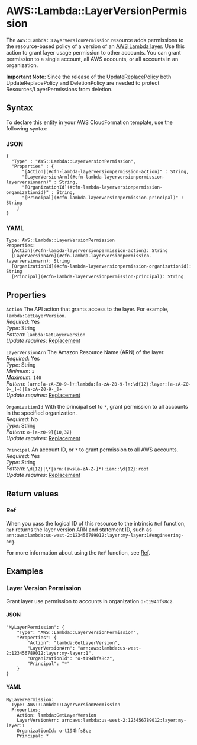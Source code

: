 # AWS::Lambda::LayerVersionPermission<a name="aws-resource-lambda-layerversionpermission"></a>

The `AWS::Lambda::LayerVersionPermission` resource adds permissions to the resource\-based policy of a version of an [AWS Lambda layer](https://docs.aws.amazon.com/lambda/latest/dg/configuration-layers.html)\. Use this action to grant layer usage permission to other accounts\. You can grant permission to a single account, all AWS accounts, or all accounts in an organization\.

**Important Note**: Since the release of the [UpdateReplacePolicy](https://docs.aws.amazon.com/AWSCloudFormation/latest/UserGuide/aws-attribute-updatereplacepolicy.html) both UpdateReplacePolicy and DeletionPolicy are needed to protect Resources/LayerPermissions from deletion\.

## Syntax<a name="aws-resource-lambda-layerversionpermission-syntax"></a>

To declare this entity in your AWS CloudFormation template, use the following syntax:

### JSON<a name="aws-resource-lambda-layerversionpermission-syntax.json"></a>

```
{
  "Type" : "AWS::Lambda::LayerVersionPermission",
  "Properties" : {
      "[Action](#cfn-lambda-layerversionpermission-action)" : String,
      "[LayerVersionArn](#cfn-lambda-layerversionpermission-layerversionarn)" : String,
      "[OrganizationId](#cfn-lambda-layerversionpermission-organizationid)" : String,
      "[Principal](#cfn-lambda-layerversionpermission-principal)" : String
    }
}
```

### YAML<a name="aws-resource-lambda-layerversionpermission-syntax.yaml"></a>

```
Type: AWS::Lambda::LayerVersionPermission
Properties: 
  [Action](#cfn-lambda-layerversionpermission-action): String
  [LayerVersionArn](#cfn-lambda-layerversionpermission-layerversionarn): String
  [OrganizationId](#cfn-lambda-layerversionpermission-organizationid): String
  [Principal](#cfn-lambda-layerversionpermission-principal): String
```

## Properties<a name="aws-resource-lambda-layerversionpermission-properties"></a>

`Action`  <a name="cfn-lambda-layerversionpermission-action"></a>
The API action that grants access to the layer\. For example, `lambda:GetLayerVersion`\.  
*Required*: Yes  
*Type*: String  
*Pattern*: `lambda:GetLayerVersion`  
*Update requires*: [Replacement](https://docs.aws.amazon.com/AWSCloudFormation/latest/UserGuide/using-cfn-updating-stacks-update-behaviors.html#update-replacement)

`LayerVersionArn`  <a name="cfn-lambda-layerversionpermission-layerversionarn"></a>
The Amazon Resource Name \(ARN\) of the layer\.  
*Required*: Yes  
*Type*: String  
*Minimum*: `1`  
*Maximum*: `140`  
*Pattern*: `(arn:[a-zA-Z0-9-]+:lambda:[a-zA-Z0-9-]+:\d{12}:layer:[a-zA-Z0-9-_]+)|[a-zA-Z0-9-_]+`  
*Update requires*: [Replacement](https://docs.aws.amazon.com/AWSCloudFormation/latest/UserGuide/using-cfn-updating-stacks-update-behaviors.html#update-replacement)

`OrganizationId`  <a name="cfn-lambda-layerversionpermission-organizationid"></a>
With the principal set to `*`, grant permission to all accounts in the specified organization\.  
*Required*: No  
*Type*: String  
*Pattern*: `o-[a-z0-9]{10,32}`  
*Update requires*: [Replacement](https://docs.aws.amazon.com/AWSCloudFormation/latest/UserGuide/using-cfn-updating-stacks-update-behaviors.html#update-replacement)

`Principal`  <a name="cfn-lambda-layerversionpermission-principal"></a>
An account ID, or `*` to grant permission to all AWS accounts\.  
*Required*: Yes  
*Type*: String  
*Pattern*: `\d{12}|\*|arn:(aws[a-zA-Z-]*):iam::\d{12}:root`  
*Update requires*: [Replacement](https://docs.aws.amazon.com/AWSCloudFormation/latest/UserGuide/using-cfn-updating-stacks-update-behaviors.html#update-replacement)

## Return values<a name="aws-resource-lambda-layerversionpermission-return-values"></a>

### Ref<a name="aws-resource-lambda-layerversionpermission-return-values-ref"></a>

 When you pass the logical ID of this resource to the intrinsic `Ref` function, `Ref` returns the layer version ARN and statement ID, such as `arn:aws:lambda:us-west-2:123456789012:layer:my-layer:1#engineering-org`\.

For more information about using the `Ref` function, see [Ref](https://docs.aws.amazon.com/AWSCloudFormation/latest/UserGuide/intrinsic-function-reference-ref.html)\.

## Examples<a name="aws-resource-lambda-layerversionpermission--examples"></a>



### Layer Version Permission<a name="aws-resource-lambda-layerversionpermission--examples--Layer_Version_Permission"></a>

Grant layer use permission to accounts in organization `o-t194hfs8cz`\.

#### JSON<a name="aws-resource-lambda-layerversionpermission--examples--Layer_Version_Permission--json"></a>

```
"MyLayerPermission": {
    "Type": "AWS::Lambda::LayerVersionPermission",
    "Properties": {
        "Action": "lambda:GetLayerVersion",
        "LayerVersionArn": "arn:aws:lambda:us-west-2:123456789012:layer:my-layer:1",
        "OrganizationId": "o-t194hfs8cz",
        "Principal": "*"
    }
}
```

#### YAML<a name="aws-resource-lambda-layerversionpermission--examples--Layer_Version_Permission--yaml"></a>

```
MyLayerPermission:
  Type: AWS::Lambda::LayerVersionPermission
  Properties:
    Action: lambda:GetLayerVersion
    LayerVersionArn: arn:aws:lambda:us-west-2:123456789012:layer:my-layer:1
    OrganizationId: o-t194hfs8cz
    Principal: *
```
